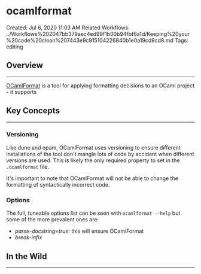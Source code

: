 # ocamlformat

Created: Jul 6, 2020 11:03 AM
Related Workflows: ../Workflows%202047bb379aec4ed99f1b00b94fbf6a1d/Keeping%20your%20code%20clean%207443e9c915104226840b1e0a19cd9cd8.md
Tags: editing

## Overview

---

[OCamlFormat](https://github.com/ocaml-ppx/ocamlformat) is a tool for applying formatting decisions to an OCaml project - it supports 

## Key Concepts

---

### Versioning

Like dune and opam, OCamlFormat uses versioning to ensure different installations of the tool don't mangle lots of code by accident when different versions are used. This is likely the only required property to set in the `.ocamlformat` file. 

It's important to note that OCamlFormat will not be able to change the formatting of syntactically incorrect code.

### Options

The full, tuneable options list can be seen with `ocamlformat --help` but some of the more prevalent ones are: 

- *parse-docstring=true:*  this will ensure OCamlFormat
- *break-infix*

## In the Wild

---